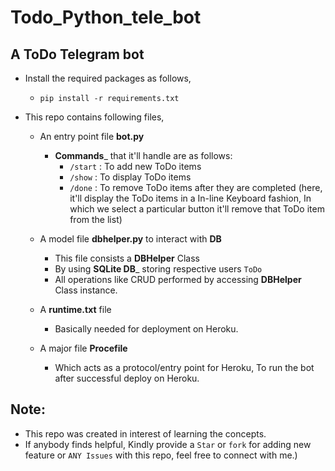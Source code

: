 # Todo_Python_tele_bot

## A ToDo Telegram bot
- Install the required packages as follows,
  - ```pip install -r requirements.txt```
  
- This repo contains following files,
  - An entry point file __bot.py__
    - __Commands___ that it'll handle are as follows:
      - ```/start``` : To add new ToDo items
      - ```/show``` : To display ToDo items
      - ```/done``` : To remove ToDo items after they are completed
(here, it'll display the ToDo items in a In-line Keyboard fashion, In which we select a particular button it'll remove that ToDo item from the list)
    
  - A model file __dbhelper.py__  to interact with __DB__
    - This file consists a __DBHelper__ Class
    - By using __SQLite DB___ storing respective users ```ToDo```
    - All operations like CRUD performed by accessing __DBHelper__ Class instance.
    
  - A __runtime.txt__ file
    - Basically needed for deployment on Heroku.
  
  - A major file __Procefile__
    - Which acts as a protocol/entry point for Heroku, To run the bot after successful deploy on Heroku.
    
## Note:
- This repo was created in interest of learning the concepts.
- If anybody finds helpful, Kindly provide a ```Star``` or
```fork``` for adding new feature or ```ANY Issues``` with this repo, feel free to connect with me.)
